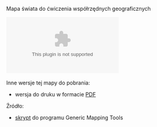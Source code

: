 Mapa świata do ćwiczenia współrzędnych geograficznych

![mapamapa_swiata_do_wspolrzednych](images/mapa_swiata_do_wspolrzednych.eps)

Inne wersje tej mapy do pobrania:
* wersja do druku w formacie [PDF](images/mapa_swiata_do_wspolrzednych.pdf)

Źródło:
* [skrypt](scripts/mapa_swiata_do_wspolrzednych.sh) do programu Generic Mapping Tools
